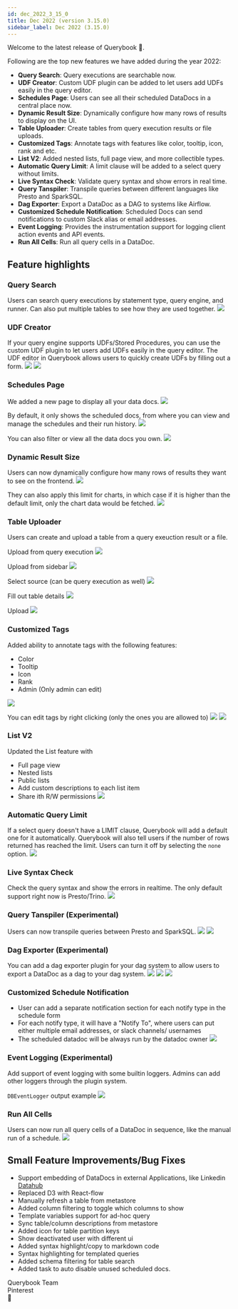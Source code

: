 ```yaml
---
id: dec_2022_3_15_0
title: Dec 2022 (version 3.15.0)
sidebar_label: Dec 2022 (3.15.0)
---
```


Welcome to the latest release of Querybook 🎉.

Following are the top new features we have added during the year 2022:

- **Query Search**: Query executions are searchable now.
- **UDF Creator**: Custom UDF plugin can be added to let users add UDFs easily in the query editor.
- **Schedules Page**: Users can see all their scheduled DataDocs in a central place now.
- **Dynamic Result Size**: Dynamically configure how many rows of results to display on the UI.
- **Table Uploader**: Create tables from query execution results or file uploads.
- **Customized Tags**: Annotate tags with features like color, tooltip, icon, rank and etc.
- **List V2**: Added nested lists, full page view, and more collectible types.
- **Automatic Query Limit**: A limit clause will be added to a select query without limits.
- **Live Syntax Check**: Validate query syntax and show errors in real time.
- **Query Tanspiler**: Transpile queries between different languages like Presto and SparkSQL.
- **Dag Exporter**: Export a DataDoc as a DAG to systems like Airflow.
- **Customized Schedule Notification**: Scheduled Docs can send notifications to custom Slack alias or email addresses.
- **Event Logging**: Provides the instrumentation support for logging client action events and API events.
- **Run All Cells**: Run all query cells in a DataDoc.

## Feature highlights

### Query Search
Users can search query executions by statement type, query engine, and runner. Can also put multiple tables to see how they are used together.
![](/changelog/20221220/querysearch.png)

### UDF Creator

If your query engine supports UDFs/Stored Procedures, you can use the custom UDF plugin to let users add UDFs easily in the query editor. The UDF editor in Querybook allows users to quickly create UDFs by filling out a form.
![](/changelog/20221220/udf1.png)
![](/changelog/20221220/udf2.png)

### Schedules Page

We added a new page to display all your data docs.
![](/changelog/20221220/scheduled1.png)

By default, it only shows the scheduled docs, from where you can view and manage the schedules and their run history.
![](/changelog/20221220/scheduled2.png)

You can also filter or view all the data docs you own.
![](/changelog/20221220/scheduled3.png)


### Dynamic Result Size
Users can now dynamically configure how many rows of results they want to see on the frontend.
![](/changelog/20221220/resultpreview1.png)

They can also apply this limit for charts, in which case if it is higher than the default limit, only the chart data would be fetched.
![](/changelog/20221220/resultpreview2.png)


### Table Uploader
Users can create and upload a table from a query exeuction result or a file.

Upload from query execution
![](/changelog/20221220/tableupload1.png)

Upload from sidebar
![](/changelog/20221220/tableupload2.png)

Select source (can be query execution as well)
![](/changelog/20221220/tableupload3.png)

Fill out table details
![](/changelog/20221220/tableupload4.png)

Upload
![](/changelog/20221220/tableupload5.png)


### Customized Tags
Added ability to annotate tags with the following features:

 * Color
 * Tooltip
 * Icon
 * Rank
 * Admin (Only admin can edit)

![](/changelog/20221220/tag1.png)

You can edit tags by right clicking (only the ones you are allowed to)
![](/changelog/20221220/tag2.png)
![](/changelog/20221220/tag3.png)


### List V2
Updated the List feature with

 * Full page view
 * Nested lists
 * Public lists
 * Add custom descriptions to each list item
 * Share ith R/W permissions
![](/changelog/20221220/listv2.png)

### Automatic Query Limit
If a select query doesn't have a LIMIT clause, Querybook will add a default one for it automatically. Querybook will also tell users if the number of rows returned has reached the limit. Users can turn it off by selecting the `none` option.
![](/changelog/20221220/querylimit.png)

### Live Syntax Check
Check the query syntax and show the errors in realtime. The only default support right now is Presto/Trino.
![](/changelog/20221220/syntax.png)

### Query Tanspiler (Experimental)
Users can now transpile queries between Presto and SparkSQL.
![](/changelog/20221220/transpile1.png)
![](/changelog/20221220/transpile2.png)


### Dag Exporter (Experimental)
You can add a dag exporter plugin for your dag system to allow users to export a DataDoc as a dag to your dag system.
![](/changelog/20221220/dag1.png)
![](/changelog/20221220/dag2.png)
![](/changelog/20221220/dag3.png)

### Customized Schedule Notification
 * User can add a separate notification section for each notify type in the schedule form
 * For each notify type, it will have a "Notify To", where users can put either multiple email addresses, or slack channels/ usernames
 * The scheduled datadoc will be always run by the datadoc owner
![](/changelog/20221220/notification1.png)

### Event Logging (Experimental)
Add support of event logging with some builtin loggers. Admins can add other loggers through the plugin system.

`DBEventLogger` output example
![](/changelog/20221220/eventlogging.png)

### Run All Cells
Users can now run all query cells of a DataDoc in sequence, like the manual run of a schedule.
![](/changelog/20221220/runall.png)

## Small Feature Improvements/Bug Fixes

- Support embedding of DataDocs in external Applications, like Linkedin [Datahub](https://github.com/linkedin/datahub)
- Replaced D3 with React-flow
- Manually refresh a table from metastore
- Added column filtering to toggle which columns to show
- Template variables support for ad-hoc query
- Sync table/column descriptions from metastore
- Added icon for table partition keys
- Show deactivated user with different ui
- Added syntax highlight/copy to markdown code
- Syntax highlighting for templated queries
- Added schema filtering for table search
- Added task to auto disable unused scheduled docs.

Querybook Team<br/>
Pinterest<br/>
🚀

